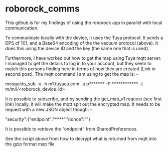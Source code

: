# roborock_comms

This github is for my findings of using the roborock app in parallel with local communication.

To communicate locally with the device, it uses the Tuya protocol. It sends a DPS of 101, and a Base64 encoding of the the vacuum protocol (above). It does this using the device ID and the key (the same one that is used).

Furthermore, I have worked out how to get the map using Tuya mqtt server. I managed to get the details to log in to your account, but they seem to match this persons finding here in terms of how they are created (Link in second post). The mqtt command I am using to get the map is: -

mosquitto_sub -v -h m1.tuyaeu.com -u p******* -P ************ -t m/m/i/<roborock_device_id>

It is possible to subscribe, and by sending the get_map_v1 request (see first link) locally, it will make the mqtt spit out the encrypted map. It needs to be request with a new JSON object though: -

"security":{"endpoint":"****","nonce":"<AES generated key>"}

It is possible to retrieve the “endpoint” from SharedPreferences.

See the script above from how to decrypt what is returned from mqtt into the gzip format map file
